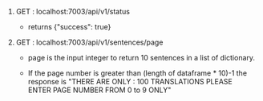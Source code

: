 1. GET : localhost:7003/api/v1/status
    
    - returns {"success": true}

2. GET : localhost:7003/api/v1/sentences/page
      - page is the input integer to return 10 sentences in a list of dictionary.

      - If the page number is greater than (length of dataframe * 10)-1 the response is "THERE ARE ONLY : 100 TRANSLATIONS PLEASE ENTER PAGE NUMBER FROM 0 to 9 ONLY"
